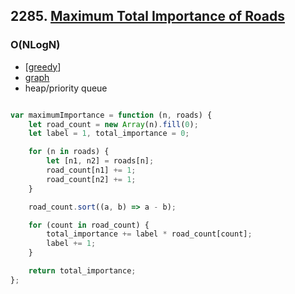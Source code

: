 ## 2285. [Maximum Total Importance of Roads](https://leetcode.com/problems/maximum-total-importance-of-roads/)

### O(NLogN)


- [[greedy]]
- [graph](../graphs/index.md)
- heap/priority queue

```js 

var maximumImportance = function (n, roads) {
    let road_count = new Array(n).fill(0);
    let label = 1, total_importance = 0;

    for (n in roads) {
        let [n1, n2] = roads[n];
        road_count[n1] += 1;
        road_count[n2] += 1;
    }

    road_count.sort((a, b) => a - b);

    for (count in road_count) {
        total_importance += label * road_count[count];
        label += 1;
    }

    return total_importance;
};

```


[//begin]: # "Autogenerated link references for markdown compatibility"
[greedy]: ../../../patterns/greedy "greedy"
[//end]: # "Autogenerated link references"